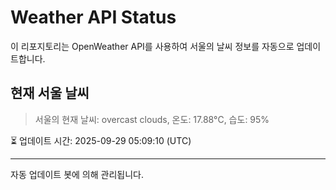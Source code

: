 
# Weather API Status

이 리포지토리는 OpenWeather API를 사용하여 서울의 날씨 정보를 자동으로 업데이트합니다.

## 현재 서울 날씨
> 서울의 현재 날씨: overcast clouds, 온도: 17.88°C, 습도: 95%

⏳ 업데이트 시간: 2025-09-29 05:09:10 (UTC)

---
자동 업데이트 봇에 의해 관리됩니다.
